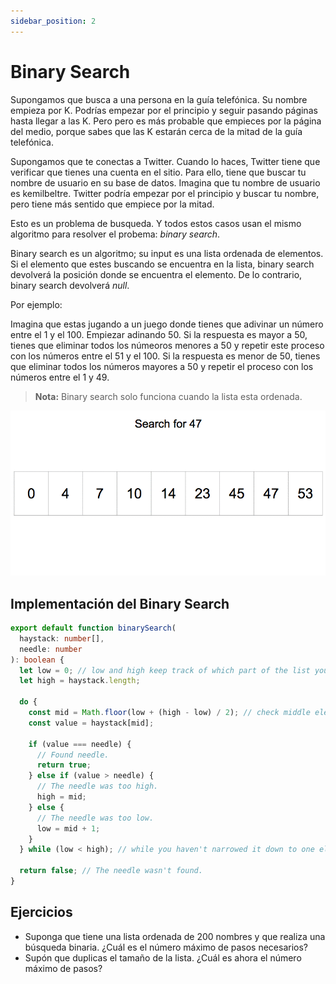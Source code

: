 ```yaml
---
sidebar_position: 2
---
```


# Binary Search

Supongamos que busca a una persona en la guía telefónica. Su nombre empieza por K. Podrías empezar
por el principio y seguir pasando páginas hasta llegar a las K. Pero pero es más probable
que empieces por la página del medio, porque sabes que las K estarán cerca de la
mitad de la guía telefónica.

Supongamos que te conectas a Twitter. Cuando lo haces, Twitter tiene que verificar que tienes una
cuenta en el sitio. Para ello, tiene que buscar tu nombre de usuario en su base de datos. Imagina
que tu nombre de usuario es kemilbeltre. Twitter podría empezar por el principio y buscar
tu nombre, pero tiene más sentido que empiece por la mitad.

Esto es un problema de busqueda. Y todos estos casos usan el mismo algoritmo
para resolver el probema: _binary search_.

Binary search es un algoritmo; su input es una lista ordenada de elementos.
Si el elemento que estes buscando se encuentra en la lista, binary search devolverá
la posición donde se encuentra el elemento. De lo contrario, binary search devolverá _null_.

Por ejemplo:

Imagina que estas jugando a un juego donde tienes que adivinar un número entre el 1 y el 100.
Empiezar adinando 50. Si la respuesta es mayor a 50, tienes que eliminar todos los númeoros
menores a 50 y repetir este proceso con los números entre el 51 y el 100. Si la respuesta es
menor de 50, tienes que eliminar todos los números mayores a 50 y repetir el proceso
con los números entre el 1 y 49.

> **Nota:**
> Binary search solo funciona cuando la lista esta ordenada.

![Binary search animation](../../../../../static/img/bs_animation)

## Implementación del Binary Search

```ts
export default function binarySearch(
  haystack: number[],
  needle: number
): boolean {
  let low = 0; // low and high keep track of which part of the list you'll search in.
  let high = haystack.length;

  do {
    const mid = Math.floor(low + (high - low) / 2); // check middle element...
    const value = haystack[mid];

    if (value === needle) {
      // Found needle.
      return true;
    } else if (value > needle) {
      // The needle was too high.
      high = mid;
    } else {
      // The needle was too low.
      low = mid + 1;
    }
  } while (low < high); // while you haven't narrowed it down to one element...

  return false; // The needle wasn't found.
}
```

## Ejercicios

- Suponga que tiene una lista ordenada de 200 nombres y que realiza una búsqueda binaria. ¿Cuál es el
  número máximo de pasos necesarios?
- Supón que duplicas el tamaño de la lista. ¿Cuál es ahora el número máximo de pasos?
